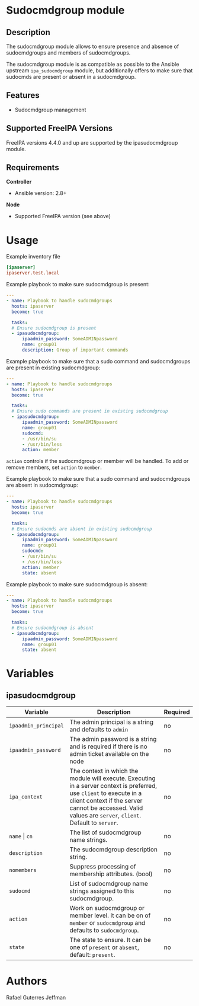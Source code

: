 Sudocmdgroup module
===================

Description
-----------

The sudocmdgroup module allows to ensure presence and absence of sudocmdgroups and members of sudocmdgroups.

The sudocmdgroup module is as compatible as possible to the Ansible upstream `ipa_sudocmdgroup` module, but additionally offers to make sure that sudocmds are present or absent in a sudocmdgroup.


Features
--------
* Sudocmdgroup management


Supported FreeIPA Versions
--------------------------

FreeIPA versions 4.4.0 and up are supported by the ipasudocmdgroup module.


Requirements
------------

**Controller**
* Ansible version: 2.8+

**Node**
* Supported FreeIPA version (see above)


Usage
=====

Example inventory file

```ini
[ipaserver]
ipaserver.test.local
```


Example playbook to make sure sudocmdgroup is present:

```yaml
---
- name: Playbook to handle sudocmdgroups
  hosts: ipaserver
  become: true

  tasks:
  # Ensure sudocmdgroup is present
  - ipasudocmdgroup:
      ipaadmin_password: SomeADMINpassword
      name: group01
      description: Group of important commands
```

Example playbook to make sure that a sudo command and sudocmdgroups are present in existing sudocmdgroup:

```yaml
---
- name: Playbook to handle sudocmdgroups
  hosts: ipaserver
  become: true

  tasks:
  # Ensure sudo commands are present in existing sudocmdgroup
  - ipasudocmdgroup:
      ipaadmin_password: SomeADMINpassword
      name: group01
      sudocmd:
      - /usr/bin/su
      - /usr/bin/less
      action: member
```
`action` controls if the sudocmdgroup or member will be handled. To add or remove members, set `action` to `member`.

Example playbook to make sure that a sudo command and sudocmdgroups are absent in sudocmdgroup:

```yaml
---
- name: Playbook to handle sudocmdgroups
  hosts: ipaserver
  become: true

  tasks:
  # Ensure sudocmds are absent in existing sudocmdgroup
  - ipasudocmdgroup:
      ipaadmin_password: SomeADMINpassword
      name: group01
      sudocmd:
      - /usr/bin/su
      - /usr/bin/less
      action: member
      state: absent
```

Example playbook to make sure sudocmdgroup is absent:

```yaml
---
- name: Playbook to handle sudocmdgroups
  hosts: ipaserver
  become: true

  tasks:
  # Ensure sudocmdgroup is absent
  - ipasudocmdgroup:
      ipaadmin_password: SomeADMINpassword
      name: group01
      state: absent
```

Variables
=========

ipasudocmdgroup
-------

Variable | Description | Required
-------- | ----------- | --------
`ipaadmin_principal` | The admin principal is a string and defaults to `admin` | no
`ipaadmin_password` | The admin password is a string and is required if there is no admin ticket available on the node | no
`ipa_context` | The context in which the module will execute. Executing in a server context is preferred, use `client` to execute in a client context if the server cannot be accessed. Valid values are `server`, `client`. Default to `server`. | no
`name` \| `cn` | The list of sudocmdgroup name strings. | no
`description` | The sudocmdgroup description string. | no
`nomembers` | Suppress processing of membership attributes. (bool) | no
`sudocmd` | List of sudocmdgroup name strings assigned to this sudocmdgroup. | no
`action` | Work on sudocmdgroup or member level. It can be on of `member` or `sudocmdgroup` and defaults to `sudocmdgroup`. | no
`state` | The state to ensure. It can be one of `present` or `absent`, default: `present`. | no


Authors
=======

Rafael Guterres Jeffman
